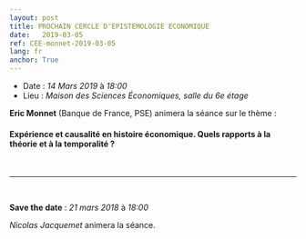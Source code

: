 ```yaml
---
layout: post
title: PROCHAIN CERCLE D'EPISTEMOLOGIE ECONOMIQUE
date:   2019-03-05
ref: CEE-monnet-2019-03-05
lang: fr
anchor: True
---
```


* Date : *14 Mars 2019* à *18:00*
* Lieu : *Maison des Sciences Économiques, salle du 6e étage*

**Eric Monnet** (Banque de France, PSE) animera la séance sur le thème : 

#### **Expérience et causalité en histoire économique. Quels rapports à la théorie et à la temporalité ?**

<!--more-->

<br>

<hr />

<br>

**Save the date** : *21 mars 2018* à *18:00*

*Nicolas Jacquemet* animera la séance.
